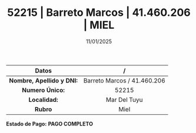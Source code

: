 ﻿---
title: 52215 | Barreto Marcos | 41.460.206 | MIEL
date: 11/01/2025
draft: false
tags: ['mar-del-tuyu', 'titular', 'miel']
---

|          **Datos**          |  /  |
|:---------------------------:|:---:|
| **Nombre, Apellido y DNI:** | Barreto Marcos / 41.460.206 |
|      **Numero Único:**      | 52215 |
|        **Localidad:**       | Mar Del Tuyu |
|          **Rubro**          | Miel |

**Estado de Pago:** **PAGO COMPLETO**
